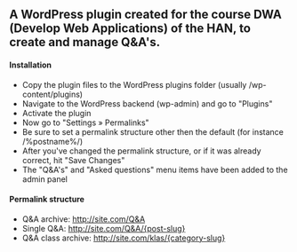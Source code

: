 ## A WordPress plugin created for the course DWA (Develop Web Applications) of the HAN, to create and manage Q&A's.

#### Installation
 - Copy the plugin files to the WordPress plugins folder (usually
   /wp-content/plugins)
 - Navigate to the WordPress backend (wp-admin) and go to "Plugins"
 - Activate the plugin
 - Now go to "Settings » Permalinks"
 - Be sure to set a permalink structure other then the default (for instance /%postname%/)
 - After you've changed the permalink structure, or if it was already correct, hit "Save Changes"
 - The "Q&A's" and "Asked questions" menu items have been added to the admin panel

#### Permalink structure
- Q&A archive: http://site.com/Q&A
- Single Q&A: http://site.com/Q&A/{post-slug}
- Q&A class archive: http://site.com/klas/{category-slug}
